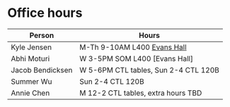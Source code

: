 # Office hours

| Person | Hours |
| ------ | ----- |
| Kyle Jensen | M-Th 9-10AM L400 [Evans Hall](https://map.yale.edu/place/building/EVANS) |
| Abhi Moturi | W 3-5PM SOM L400 [Evans Hall]|
| Jacob Bendicksen | W 5-6PM CTL tables, Sun 2-4 CTL 120B | 
| Summer Wu | Sun 2-4 CTL 120B | 
| Annie Chen | M 12-2 CTL tables, extra hours TBD |
